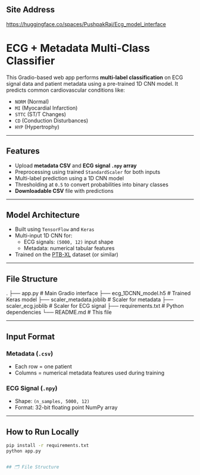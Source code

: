 ## Site Address
https://huggingface.co/spaces/PushpakRaj/Ecg_model_interface

#  ECG + Metadata Multi-Class Classifier

This Gradio-based web app performs **multi-label classification** on ECG signal data and patient metadata using a pre-trained 1D CNN model. It predicts common cardiovascular conditions like:

- `NORM` (Normal)
- `MI` (Myocardial Infarction)
- `STTC` (ST/T Changes)
- `CD` (Conduction Disturbances)
- `HYP` (Hypertrophy)

---
##  Features

- Upload **metadata CSV** and **ECG signal `.npy` array**
- Preprocessing using trained `StandardScaler` for both inputs
- Multi-label prediction using a 1D CNN model
- Thresholding at `0.5` to convert probabilities into binary classes
- **Downloadable CSV** file with predictions

---

## Model Architecture

- Built using `TensorFlow` and `Keras`
- Multi-input 1D CNN for:
  - ECG signals: `(5000, 12)` input shape
  - Metadata: numerical tabular features
- Trained on the [PTB-XL](https://physionet.org/content/ptb-xl/1.0.1/) dataset (or similar)

---

## File Structure
.
├── app.py # Main Gradio interface
├── ecg_1DCNN_model.h5 # Trained Keras model
├── scaler_metadata.joblib # Scaler for metadata
├── scaler_ecg.joblib # Scaler for ECG signal
├── requirements.txt # Python dependencies
└── README.md # This file


---

##  Input Format

### Metadata (`.csv`)
- Each row = one patient
- Columns = numerical metadata features used during training

### ECG Signal (`.npy`)
- Shape: `(n_samples, 5000, 12)`
- Format: 32-bit floating point NumPy array

---

##  How to Run Locally

```bash
pip install -r requirements.txt
python app.py


## 🗂️ File Structure

